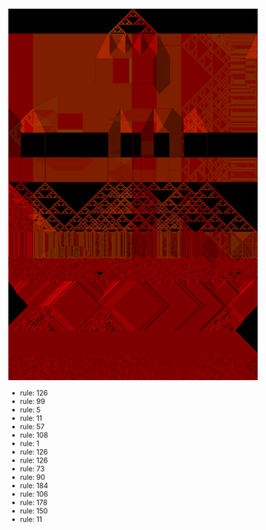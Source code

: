 ![photo](./output.png) 
 * rule: 126
* rule: 99
* rule: 5
* rule: 11
* rule: 57
* rule: 108
* rule: 1
* rule: 126
* rule: 126
* rule: 73
* rule: 90
* rule: 184
* rule: 106
* rule: 178
* rule: 150
* rule: 11
